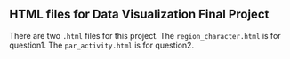 ## HTML files for Data Visualization Final Project

There are two `.html` files for this project. The `region_character.html` is for question1. The `par_activity.html` is for question2.
